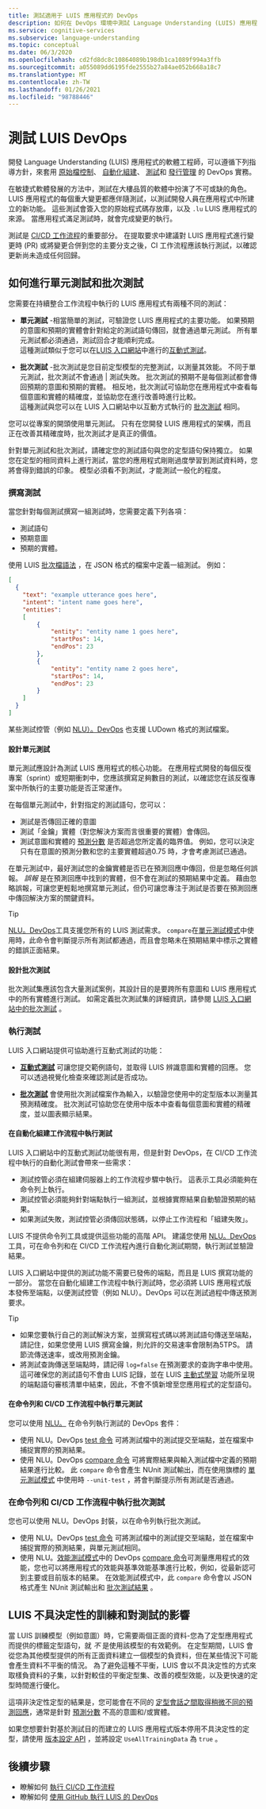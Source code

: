 ```yaml
---
title: 測試適用于 LUIS 應用程式的 DevOps
description: 如何在 DevOps 環境中測試 Language Understanding (LUIS) 應用程式。
ms.service: cognitive-services
ms.subservice: language-understanding
ms.topic: conceptual
ms.date: 06/3/2020
ms.openlocfilehash: cd2fd8dc8c10864089b198db1ca1089f994a3ffb
ms.sourcegitcommit: a055089dd6195fde2555b27a84ae052b668a18c7
ms.translationtype: MT
ms.contentlocale: zh-TW
ms.lasthandoff: 01/26/2021
ms.locfileid: "98788446"
---
```

# <a name="testing-for-luis-devops"></a>測試 LUIS DevOps

開發 Language Understanding (LUIS) 應用程式的軟體工程師，可以遵循下列指導方針，來套用 [原始檔控制](luis-concept-devops-sourcecontrol.md)、 [自動化組建](luis-concept-devops-automation.md)、 [測試](luis-concept-devops-testing.md)和 [發行管理](luis-concept-devops-automation.md#release-management) 的 DevOps 實務。

在敏捷式軟體發展的方法中，測試在大樓品質的軟體中扮演了不可或缺的角色。 LUIS 應用程式的每個重大變更都應伴隨測試，以測試開發人員在應用程式中所建立的新功能。 這些測試會簽入您的原始程式碼存放庫，以及 `.lu` LUIS 應用程式的來源。 當應用程式滿足測試時，就會完成變更的執行。

測試是 [CI/CD 工作流程](luis-concept-devops-automation.md)的重要部分。 在提取要求中建議對 LUIS 應用程式進行變更時 (PR) 或將變更合併到您的主要分支之後，CI 工作流程應該執行測試，以確認更新尚未造成任何回歸。

## <a name="how-to-do-unit-testing-and-batch-testing"></a>如何進行單元測試和批次測試

您需要在持續整合工作流程中執行的 LUIS 應用程式有兩種不同的測試：

- **單元測試** -相當簡單的測試，可驗證您 LUIS 應用程式的主要功能。 如果預期的意圖和預期的實體會針對給定的測試語句傳回，就會通過單元測試。 所有單元測試都必須通過，測試回合才能順利完成。  
這種測試類似于您可以在[LUIS 入口網站](https://www.luis.ai/)中進行的[互動式測試](./luis-concept-test.md)。

- **批次測試** -批次測試是您目前定型模型的完整測試，以測量其效能。 不同于單元測試，批次測試不會通過 | 測試失敗。 批次測試的預期不是每個測試都會傳回預期的意圖和預期的實體。 相反地，批次測試可協助您在應用程式中查看每個意圖和實體的精確度，並協助您在進行改善時進行比較。  
這種測試與您可以在 LUIS 入口網站中以互動方式執行的 [批次測試](./luis-how-to-batch-test.md) 相同。

您可以從專案的開頭使用單元測試。 只有在您開發 LUIS 應用程式的架構，而且正在改善其精確度時，批次測試才是真正的價值。

針對單元測試和批次測試，請確定您的測試語句與您的定型語句保持獨立。 如果您在定型的相同資料上進行測試，當您的應用程式剛剛過度學習到測試資料時，您將會得到錯誤的印象。 模型必須看不到測試，才能測試一般化的程度。

### <a name="writing-tests"></a>撰寫測試

當您針對每個測試撰寫一組測試時，您需要定義下列各項：

* 測試語句
* 預期意圖
* 預期的實體。

使用 LUIS [批次檔語法](./luis-how-to-batch-test.md#batch-syntax-template-for-intents-with-entities) ，在 JSON 格式的檔案中定義一組測試。 例如：

```JSON
[
  {
    "text": "example utterance goes here",
    "intent": "intent name goes here",
    "entities":
    [
        {
            "entity": "entity name 1 goes here",
            "startPos": 14,
            "endPos": 23
        },
        {
            "entity": "entity name 2 goes here",
            "startPos": 14,
            "endPos": 23
        }
    ]
  }
]
```

某些測試控管（例如 [NLU）。DevOps](https://github.com/microsoft/NLU.DevOps) 也支援 LUDown 格式的測試檔案。

#### <a name="designing-unit-tests"></a>設計單元測試

單元測試應設計為測試 LUIS 應用程式的核心功能。 在應用程式開發的每個反復專案（sprint）或短期衝刺中，您應該撰寫足夠數目的測試，以確認您在該反復專案中所執行的主要功能是否正常運作。

在每個單元測試中，針對指定的測試語句，您可以：

* 測試是否傳回正確的意圖
* 測試「金鑰」實體（對您解決方案而言很重要的實體）會傳回。
* 測試意圖和實體的 [預測分數](./luis-concept-prediction-score.md) 是否超過您所定義的臨界值。 例如，您可以決定只有在意圖的預測分數和您的主要實體超過0.75 時，才會考慮測試已通過。

在單元測試中，最好測試您的金鑰實體是否已在預測回應中傳回，但是忽略任何誤報。 *誤報* 是在預測回應中找到的實體，但不會在測試的預期結果中定義。 藉由忽略誤報，可讓您更輕鬆地撰寫單元測試，但仍可讓您專注于測試是否要在預測回應中傳回解決方案的關鍵資料。

> [!TIP]
> [NLU。DevOps](https://github.com/microsoft/NLU.DevOps)工具支援您所有的 LUIS 測試需求。 `compare`在[單元測試模式](https://github.com/microsoft/NLU.DevOps/blob/master/docs/Analyze.md#unit-test-mode)中使用時，此命令會判斷提示所有測試都通過，而且會忽略未在預期結果中標示之實體的錯誤正面結果。

#### <a name="designing-batch-tests"></a>設計批次測試

批次測試集應該包含大量測試案例，其設計目的是要跨所有意圖和 LUIS 應用程式中的所有實體進行測試。 如需定義批次測試集的詳細資訊，請參閱 [LUIS 入口網站中的批次測試](./luis-how-to-batch-test.md) 。

### <a name="running-tests"></a>執行測試

LUIS 入口網站提供可協助進行互動式測試的功能：

* [**互動式測試**](./luis-concept-test.md) 可讓您提交範例語句，並取得 LUIS 辨識意圖和實體的回應。 您可以透過視覺化檢查來確認測試是否成功。

* [**批次測試**](./luis-how-to-batch-test.md) 會使用批次測試檔案作為輸入，以驗證您使用中的定型版本以測量其預測精確度。 批次測試可協助您在使用中版本中查看每個意圖和實體的精確度，並以圖表顯示結果。

#### <a name="running-tests-in-an-automated-build-workflow"></a>在自動化組建工作流程中執行測試

LUIS 入口網站中的互動式測試功能很有用，但是針對 DevOps，在 CI/CD 工作流程中執行的自動化測試會帶來一些需求：

* 測試控管必須在組建伺服器上的工作流程步驟中執行。 這表示工具必須能夠在命令列上執行。
* 測試控管必須能夠針對端點執行一組測試，並根據實際結果自動驗證預期的結果。
* 如果測試失敗，測試控管必須傳回狀態碼，以停止工作流程和「組建失敗」。

LUIS 不提供命令列工具或提供這些功能的高階 API。 建議您使用 [NLU。DevOps](https://github.com/microsoft/NLU.DevOps) 工具，可在命令列和在 CI/CD 工作流程內進行自動化測試期間，執行測試並驗證結果。

LUIS 入口網站中提供的測試功能不需要已發佈的端點，而且是 LUIS 撰寫功能的一部分。 當您在自動化組建工作流程中執行測試時，您必須將 LUIS 應用程式版本發佈至端點，以便測試控管（例如 NLU）。DevOps 可以在測試過程中傳送預測要求。

> [!TIP]
> * 如果您要執行自己的測試解決方案，並撰寫程式碼以將測試語句傳送至端點，請記住，如果您使用 LUIS 撰寫金鑰，則允許的交易速率會限制為5TPS。 請節流傳送速率，或改用預測金鑰。
> * 將測試查詢傳送至端點時，請記得 `log=false` 在預測要求的查詢字串中使用。 這可確保您的測試語句不會由 LUIS 記錄，並在 LUIS [主動式學習](./luis-concept-review-endpoint-utterances.md) 功能所呈現的端點語句審核清單中結束，因此，不會不慎新增至您應用程式的定型語句。

#### <a name="running-unit-tests-at-the-command-line-and-in-cicd-workflows"></a>在命令列和 CI/CD 工作流程中執行單元測試

您可以使用 [NLU。](https://github.com/microsoft/NLU.DevOps) 在命令列執行測試的 DevOps 套件：

* 使用 NLU。DevOps [test 命令](https://github.com/microsoft/NLU.DevOps/blob/master/docs/Test.md) 可將測試檔中的測試提交至端點，並在檔案中捕捉實際的預測結果。
* 使用 NLU。DevOps [compare 命令](https://github.com/microsoft/NLU.DevOps/blob/master/docs/Analyze.md) 可將實際結果與輸入測試檔中定義的預期結果進行比較。 此 `compare` 命令會產生 NUnit 測試輸出，而在使用旗標的 [單元測試模式](https://github.com/microsoft/NLU.DevOps/blob/master/docs/Analyze.md#unit-test-mode) 中使用時 `--unit-test` ，將會判斷提示所有測試是否通過。

### <a name="running-batch-tests-at-the-command-line-and-in-cicd-workflows"></a>在命令列和 CI/CD 工作流程中執行批次測試

您也可以使用 NLU。DevOps 封裝，以在命令列執行批次測試。

* 使用 NLU。DevOps [test 命令](https://github.com/microsoft/NLU.DevOps/blob/master/docs/Test.md) 可將測試檔中的測試提交至端點，並在檔案中捕捉實際的預測結果，與單元測試相同。
* 使用 NLU。[效能測試模式](https://github.com/microsoft/NLU.DevOps/blob/master/docs/Analyze.md#performance-test-mode)中的 DevOps [compare 命令](https://github.com/microsoft/NLU.DevOps/blob/master/docs/Analyze.md)可測量應用程式的效能，您也可以將應用程式的效能與基準效能基準進行比較，例如，從最新認可到主要或目前版本的結果。 在效能測試模式中，此 `compare` 命令會以 JSON 格式產生 NUnit 測試輸出和 [批次測試結果](./luis-glossary.md#batch-test) 。

## <a name="luis-non-deterministic-training-and-the-effect-on-testing"></a>LUIS 不具決定性的訓練和對測試的影響

當 LUIS 訓練模型（例如意圖）時，它需要兩個正面的資料-您為了定型應用程式而提供的標籤定型語句，就 *不* 是使用該模型的有效範例。 在定型期間，LUIS 會從您為其他模型提供的所有正面資料建立一個模型的負資料，但在某些情況下可能會產生資料不平衡的情況。 為了避免這種不平衡，LUIS 會以不具決定性的方式來取樣負資料的子集，以針對較佳的平衡定型集、改善的模型效能，以及更快速的定型時間進行優化。

這項非決定性定型的結果是，您可能會在不同的 [定型會話之間取得稍微不同的預測回應](./luis-concept-prediction-score.md)，通常是針對 [預測分數](./luis-concept-prediction-score.md) 不高的意圖和/或實體。

如果您想要針對基於測試目的而建立的 LUIS 應用程式版本停用不具決定性的定型，請使用 [版本設定 API](https://westus.dev.cognitive.microsoft.com/docs/services/5890b47c39e2bb17b84a55ff/operations/versions-update-application-version-settings) ，並將設定 `UseAllTrainingData` 為 `true` 。

## <a name="next-steps"></a>後續步驟

* 瞭解如何 [執行 CI/CD 工作流程](luis-concept-devops-automation.md)
* 瞭解如何 [使用 GitHub 執行 LUIS 的 DevOps](luis-how-to-devops-with-github.md)